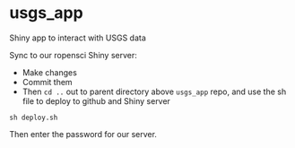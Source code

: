 usgs_app
========

Shiny app to interact with USGS data

Sync to our ropensci Shiny server:

+ Make changes
+ Commit them
+ Then `cd ..` out to parent directory above `usgs_app` repo, and use the sh file to deploy to github and Shiny server

`sh deploy.sh`

Then enter the password for our server. 